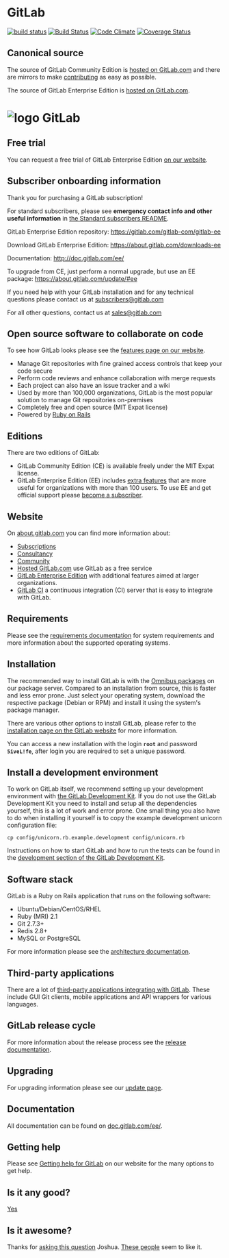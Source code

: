 # GitLab

[![build status](https://ci.gitlab.com/projects/1/status.svg?ref=master)](https://ci.gitlab.com/projects/1?ref=master)
[![Build Status](https://semaphoreci.com/api/v1/projects/2f1a5809-418b-4cc2-a1f4-819607579fe7/400484/shields_badge.svg)](https://semaphoreci.com/gitlabhq/gitlabhq)
[![Code Climate](https://codeclimate.com/github/gitlabhq/gitlabhq.svg)](https://codeclimate.com/github/gitlabhq/gitlabhq)
[![Coverage Status](https://coveralls.io/repos/gitlabhq/gitlabhq/badge.svg?branch=master)](https://coveralls.io/r/gitlabhq/gitlabhq?branch=master)

## Canonical source

The source of GitLab Community Edition is [hosted on GitLab.com](https://gitlab.com/gitlab-org/gitlab-ce/) and there are mirrors to make [contributing](CONTRIBUTING.md) as easy as possible.

The source of GitLab Enterprise Edition is [hosted on GitLab.com](https://gitlab.com/gitlab-org/gitlab-ee).

# ![logo](https://about.gitlab.com/images/gitlab_logo.png) GitLab

## Free trial

You can request a free trial of GitLab Enterprise Edition [on our website](https://about.gitlab.com/free-trial/).

## Subscriber onboarding information

Thank you for purchasing a GitLab subscription!

For standard subscribers, please see **emergency contact info and other useful information** in [the Standard subscribers README](https://gitlab.com/standard/standard-subscriber-information/tree/master#README).

GitLab Enterprise Edition repository:
https://gitlab.com/gitlab-com/gitlab-ee

Download GitLab Enterprise Edition:
https://about.gitlab.com/downloads-ee

Documentation:
http://doc.gitlab.com/ee/

To upgrade from CE, just perform a normal upgrade, but use an EE package:
https://about.gitlab.com/update/#ee

If you need help with your GitLab installation and for any technical questions please contact us at subscribers@gitlab.com

For all other questions, contact us at sales@gitlab.com

## Open source software to collaborate on code

To see how GitLab looks please see the [features page on our website](https://about.gitlab.com/features/).

- Manage Git repositories with fine grained access controls that keep your code secure
- Perform code reviews and enhance collaboration with merge requests
- Each project can also have an issue tracker and a wiki
- Used by more than 100,000 organizations, GitLab is the most popular solution to manage Git repositories on-premises
- Completely free and open source (MIT Expat license)
- Powered by [Ruby on Rails](https://github.com/rails/rails)

## Editions

There are two editions of GitLab:

- GitLab Community Edition (CE) is available freely under the MIT Expat license.
- GitLab Enterprise Edition (EE) includes [extra features](https://about.gitlab.com/features/#compare) that are more useful for organizations with more than 100 users. To use EE and get official support please [become a subscriber](https://about.gitlab.com/pricing/).

## Website

On [about.gitlab.com](https://about.gitlab.com/) you can find more information about:

- [Subscriptions](https://about.gitlab.com/subscription/)
- [Consultancy](https://about.gitlab.com/consultancy/)
- [Community](https://about.gitlab.com/community/)
- [Hosted GitLab.com](https://about.gitlab.com/gitlab-com/) use GitLab as a free service
- [GitLab Enterprise Edition](https://about.gitlab.com/gitlab-ee/) with additional features aimed at larger organizations.
- [GitLab CI](https://about.gitlab.com/gitlab-ci/) a continuous integration (CI) server that is easy to integrate with GitLab.

## Requirements

Please see the [requirements documentation](doc/install/requirements.md) for system requirements and more information about the supported operating systems.

## Installation

The recommended way to install GitLab is with the [Omnibus packages](https://about.gitlab.com/downloads/) on our package server.
Compared to an installation from source, this is faster and less error prone.
Just select your operating system, download the respective package (Debian or RPM) and install it using the system's package manager.

There are various other options to install GitLab, please refer to the [installation page on the GitLab website](https://about.gitlab.com/installation/) for more information.

You can access a new installation with the login **`root`** and password **`5iveL!fe`**, after login you are required to set a unique password.

## Install a development environment

To work on GitLab itself, we recommend setting up your development environment with [the GitLab Development Kit](https://gitlab.com/gitlab-org/gitlab-development-kit).
If you do not use the GitLab Development Kit you need to install and setup all the dependencies yourself, this is a lot of work and error prone.
One small thing you also have to do when installing it yourself is to copy the example development unicorn configuration file:

    cp config/unicorn.rb.example.development config/unicorn.rb

Instructions on how to start GitLab and how to run the tests can be found in the [development section of the GitLab Development Kit](https://gitlab.com/gitlab-org/gitlab-development-kit#development).

## Software stack

GitLab is a Ruby on Rails application that runs on the following software:

- Ubuntu/Debian/CentOS/RHEL
- Ruby (MRI) 2.1
- Git 2.7.3+
- Redis 2.8+
- MySQL or PostgreSQL

For more information please see the [architecture documentation](http://doc.gitlab.com/ce/development/architecture.html).

## Third-party applications

There are a lot of [third-party applications integrating with GitLab](https://about.gitlab.com/applications/). These include GUI Git clients, mobile applications and API wrappers for various languages.

## GitLab release cycle

For more information about the release process see the [release documentation](http://doc.gitlab.com/ce/release/).

## Upgrading

For upgrading information please see our [update page](https://about.gitlab.com/update/).

## Documentation

All documentation can be found on [doc.gitlab.com/ee/](http://doc.gitlab.com/ee/).

## Getting help

Please see [Getting help for GitLab](https://about.gitlab.com/getting-help/) on our website for the many options to get help.

## Is it any good?

[Yes](https://news.ycombinator.com/item?id=3067434)

## Is it awesome?

Thanks for [asking this question](https://twitter.com/supersloth/status/489462789384056832) Joshua.
[These people](https://twitter.com/gitlab/favorites) seem to like it.
